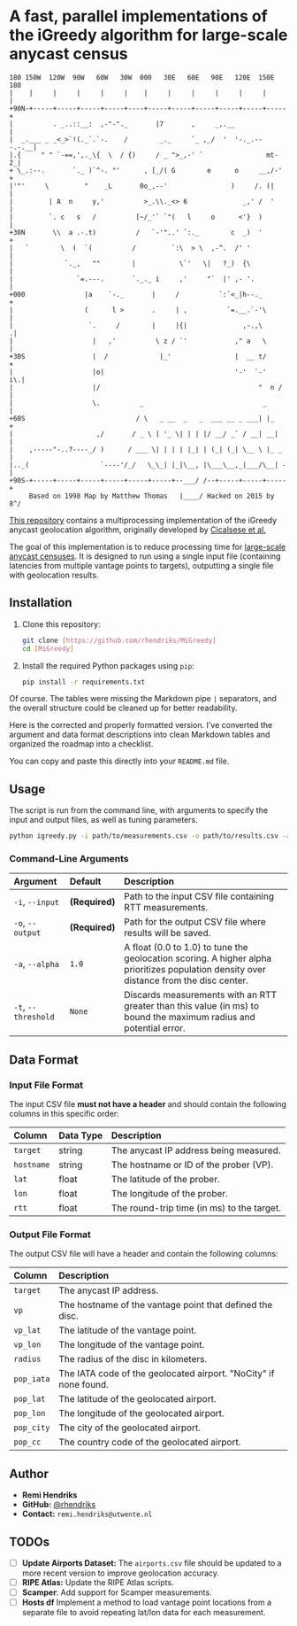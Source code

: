 # A fast, parallel implementations of the iGreedy algorithm for large-scale anycast census

```text
180 150W  120W  90W   60W   30W  000   30E   60E   90E   120E  150E 180
|    |     |     |     |     |    |     |     |     |     |     |     |
+90N-+-----+-----+-----+-----+----+-----+-----+-----+-----+-----+-----+
|          . _..::__:  ,-"-"._       |7       ,     _,.__             |
|  _.___ _ _<_>`!(._`.`-.    /        _._     `_ ,_/  '  '-._.---.-.__|
|.{     " " `-==,',._\{  \  / {)     / _ ">_,-' `                mt-2_|
+ \_.:--.       `._ )`^-. "'      , [_/( G        e      o     __,/-' +
|'"'     \         "    _L       0o_,--'                )     /. (|   |
|         | A  n     y,'          >_.\\._<> 6              _,' /  '   |
|         `. c   s   /          [~/_'` `"(   l     o      <'}  )      |
+30N       \\  a .-.t)          /   `-'"..' `:._        c  _)  '      +
|   `        \  (  `(          /         `:\  > \  ,-^.  /' '         |
|             `._,   ""        |           \`'   \|   ?_)  {\         |
|                `=.---.       `._._ i     ,'     "`  |' ,- '.        |
+000               |a    `-._       |     /          `:`<_|h--._      +
|                  (      l >       .     | ,          `=.__.`-'\     |
|                   `.     /        |     |{|              ,-.,\     .|
|                    |   ,'          \ z / `'            ," a   \     |
+30S                 |  /             |_'                |  __ t/     +
|                    |o|                                 '-'  `-'  i\.|
|                    |/                                        "  n / |
|                    \.          _                              _     |
+60S                            / \   _ __  _   _  ___ __ _ ___| |_   +
|                     ,/       / _ \ | '_ \| | | |/ __/ _` / __| __|  |
|    ,-----"-..?----_/ )      / ___ \| | | | |_| | (_| (_| \__ \ |_ _ |
|.._(                  `----'/_/   \_\_| |_|\__, |\___\__,_|___/\__| -|
+90S-+-----+-----+-----+-----+-----+-----+--___/ /--+-----+-----+-----+
     Based on 1998 Map by Matthew Thomas   |____/ Hacked on 2015 by 8^/
```

[This repository](https://github.com/rhendriks/MiGreedy) contains a multiprocessing implementation of the iGreedy anycast geolocation algorithm,
originally developed by [Cicalsese et al.](https://github.com/fp7mplane/demo-infra/tree/master/igreedy)

The goal of this implementation is to reduce processing time for [large-scale anycast censuses](github.com/anycast-census/anycast-census).
It is designed to run using a single input file (containing latencies from multiple vantage points to targets),
outputting a single file with geolocation results.

## Installation

1.  Clone this repository:
    ```bash
    git clone [https://github.com/rhendriks/MiGreedy]
    cd [MiGreedy]
    ```

2.  Install the required Python packages using `pip`:
    ```bash
    pip install -r requirements.txt
    ```

Of course. The tables were missing the Markdown pipe `|` separators, and the overall structure could be cleaned up for better readability.

Here is the corrected and properly formatted version. I've converted the argument and data format descriptions into clean Markdown tables and organized the roadmap into a checklist.

You can copy and paste this directly into your `README.md` file.

## Usage

The script is run from the command line, with arguments to specify the input and output files, as well as tuning parameters.

```bash
python igreedy.py -i path/to/measurements.csv -o path/to/results.csv -a 1.0 -t 100
```

### Command-Line Arguments

| Argument | Default | Description |
| :--- | :--- | :--- |
| `-i`, `--input` | **(Required)** | Path to the input CSV file containing RTT measurements. |
| `-o`, `--output` | **(Required)** | Path for the output CSV file where results will be saved. |
| `-a`, `--alpha` | `1.0` | A float (0.0 to 1.0) to tune the geolocation scoring. A higher alpha prioritizes population density over distance from the disc center. |
| `-t`, `--threshold`| `None` | Discards measurements with an RTT greater than this value (in ms) to bound the maximum radius and potential error. |

## Data Format

### Input File Format

The input CSV file **must not have a header** and should contain the following columns in this specific order:

| Column | Data Type | Description |
| :--- | :--- | :--- |
| `target` | string | The anycast IP address being measured. |
| `hostname` | string | The hostname or ID of the prober (VP). |
| `lat` | float | The latitude of the prober. |
| `lon` | float | The longitude of the prober. |
| `rtt` | float | The round-trip time (in ms) to the target. |

### Output File Format

The output CSV file will have a header and contain the following columns:

| Column | Description |
| :--- | :--- |
| `target` | The anycast IP address. |
| `vp` | The hostname of the vantage point that defined the disc. |
| `vp_lat` | The latitude of the vantage point. |
| `vp_lon` | The longitude of the vantage point. |
| `radius` | The radius of the disc in kilometers. |
| `pop_iata` | The IATA code of the geolocated airport. "NoCity" if none found. |
| `pop_lat` | The latitude of the geolocated airport. |
| `pop_lon` | The longitude of the geolocated airport. |
| `pop_city` | The city of the geolocated airport. |
| `pop_cc` | The country code of the geolocated airport. |

## Author

*   **Remi Hendriks**
*   **GitHub:** [@rhendriks](https://github.com/rhendriks)
*   **Contact:** `remi.hendriks@utwente.nl`

## TODOs

- [ ] **Update Airports Dataset:** The `airports.csv` file should be updated to a more recent version to improve geolocation accuracy.
- [ ] **RIPE Atlas:** Update the RIPE Atlas scripts.
- [ ] **Scamper**: Add support for Scamper measurements.
- [ ] **Hosts df** Implement a method to load vantage point locations from a separate file to avoid repeating lat/lon data for each measurement.